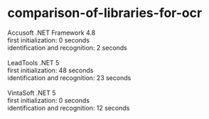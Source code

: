 # comparison-of-libraries-for-ocr

Accusoft .NET Framework 4.8<br/>
first initialization: 0 seconds<br/>
identification and recognition: 2 seconds<br/>
<br/>
LeadTools .NET 5<br/>
first initialization: 48 seconds<br/>
identification and recognition: 23 seconds<br/>
<br/>
VintaSoft .NET 5<br/>
first initialization: 0 seconds<br/>
identification and recognition: 12 seconds<br/>


